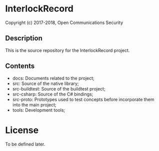 # InterlockRecord
Copyright (c) 2017-2018, Open Communications Security

## Description

This is the source repository for the InterlockRecord project.

## Contents

* docs: Documents related to the project;
* src: Source of the native library;
* src-buildtest: Source of the buildtest project;
* src-csharp: Source of the C# bindings;
* src-proto: Prototypes used to test concepts before incorporate
them into the main project;
* tools: Development tools;

# License

To be defined later.
